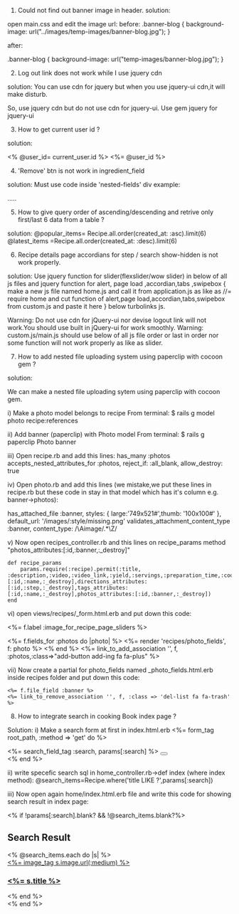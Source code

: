 1. Could not find out banner image in header.
solution:

open main.css and edit the image url:
before:
.banner-blog {
  background-image: url("../images/temp-images/banner-blog.jpg");
}

after:

.banner-blog {
  background-image: url("temp-images/banner-blog.jpg");
}

2. Log out link does not work while I use jquery cdn

solution: You can use cdn for jquery but when you use jquery-ui cdn,it will make disturb.

So, use jquery cdn but do not use cdn for jquery-ui. Use gem jquery for jquery-ui

3. How to get current user id ?

solution:

<% @user_id= current_user.id %>
<%= @user_id %>

4. 'Remove' btn is not work in ingredient_field

solution:
Must use code inside 'nested-fields' div
 example:
 <div class="nested-fields">.....</div>


5. How to give query order of ascending/descending and retrive only first/last 6 data from a table ?

solution:
@popular_items= Recipe.all.order(created_at: :asc).limit(6)
@latest_items =Recipe.all.order(created_at: :desc).limit(6)

6. Recipe details page accordians for step / search show-hidden is not work properly.

solution:
Use jquery function for slider(flexslider/wow slider) in below of all js files and jquery function for alert, page load ,accordian,tabs ,swipebox { make a new js file named home.js and call it from application.js as like as //= require home and cut function of alert,page load,accordian,tabs,swipebox from custom.js and paste it here } below turbolinks js.

Warning: Do not use cdn for jQuery-ui nor devise logout link will not work.You should use  built in jQuery-ui for work smoothly.
Warning: custom.js/main.js should use below of all js file order or last in order nor some function will not work properly as like as slider.



7. How to add nested file uploading system using paperclip with cocoon gem ?

solution:

We can make a nested file uploading sytem using paperclip with cocoon gem.

i) Make a photo model belongs to recipe
From terminal:
$ rails g model photo recipe:references

ii) Add banner (paperclip) with Photo model
From terminal:
 $ rails g paperclip Photo banner
 
 iii) Open recipe.rb and add this lines:
 has_many :photos
 accepts_nested_attributes_for :photos, reject_if: :all_blank, allow_destroy: true
 
 iv) Open photo.rb and add this lines (we mistake,we put these lines in recipe.rb but these code in stay in that model which has it's column e.g. banner->photos):
 
   has_attached_file :banner, styles: { large:'749x521#',thumb: '100x100#' }, default_url: '/images/:style/missing.png'
   validates_attachment_content_type :banner, content_type: /\Aimage\/.*\Z/

 v) Now open recipes_controller.rb and this lines on recipe_params method "photos_attributes:[:id,:banner,:_destroy]"
  
    def recipe_params
        params.require(:recipe).permit(:title, :description,:video,:video_link,:yield,:servings,:preparation_time,:cook_time,:ready_in,:user_id,:image,ingredients_attributes:[:id,:name,:_destroy],directions_attributes:[:id,:step,:_destroy],tags_attributes:[:id,:name,:_destroy],photos_attributes:[:id,:banner,:_destroy])
    end
  

 vi) open views/recipes/_form.html.erb and put down this code:
 
 <%= f.label :image_for_recipe_page_sliders %>
                 <div class="field">
                   <div id="ingredients">
                     <%= f.fields_for :photos do |photo| %>
                         <%= render 'recipes/photo_fields', f: photo %>
                     <% end %>
                     <%= link_to_add_association '', f, :photos,:class=>"add-button add-ing fa fa-plus" %>
                   </div>
                 </div>


vii) Now create a partial for photo_fields named _photo_fields.html.erb inside recipes folder and put down this code:

<div class="nested-fields">
  <div class="add-fields">

    <%= f.file_field :banner %>
    <%= link_to_remove_association '', f, :class => 'del-list fa fa-trash' %>
  </div>
</div>


8. How to integrate search in cooking Book index page ?

Solution:
i) Make a search form at first in index.html.erb
<%= form_tag root_path, :method => 'get' do %>
                      <div class="search-field">
                        <%= search_field_tag :search, params[:search] %>
                        <button type="submit"><i class="fa fa-search"></i></button>
                      </div>
<% end %>

ii) write specefic search sql  in home_controller.rb->def index (where index method):
@search_items=Recipe.where('title LIKE ?',params[:search])

iii) Now open again home/index.html.erb file and write this code for showing search result in index page:

<% if !params[:search].blank? && !@search_items.blank?%>
              <div class="recipe-set">
                <h2>Search Result</h2>
                <div class="boxed-recipes text-center">
                  <% @search_items.each do |s| %>
                      <!--single recipe-->
                          <div class="recipe-single animated wow flipInY">
                            <div class="recipe-image">
                              <a href="<%= recipe_path(s.id) %>"><%= image_tag s.image.url(:medium) %></a>
                            </div>
                            <div class="outer-detail">
                              <div class="detail">
                                <h3><a href="<%= recipe_path(s.id) %>"><%= s.title %></a></h3>
                                </div>
                              </div>
                            </div>
                         </div>
                          <!--single recipe ends-->
                  <% end %>
               </div>
              </div>
  <% end %>
